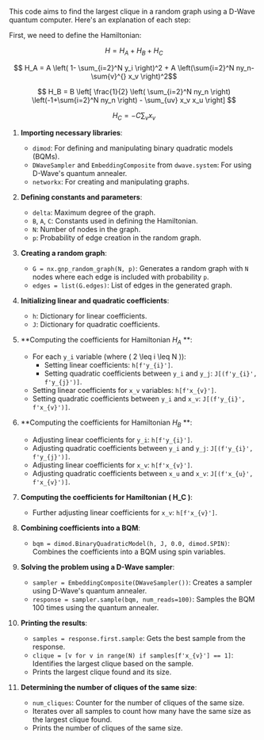 This code aims to find the largest clique in a random graph using a D-Wave quantum computer. Here's an explanation of each step:

First, we need to define the Hamiltonian:

$$ H = H_A + H_B + H_C $$  

$$ H_A = A \left( 1- \sum_{i=2}^N y_i \right)^2 + A \left(\sum{i=2}^N ny_n- \sum{v}^{} x_v \right)^2$$ 

$$ H_B = B \left[ \frac{1}{2} \left( \sum_{i=2}^N ny_n \right) \left(-1+\sum{i=2}^N ny_n \right) - \sum_{uv} x_v x_u \right] $$

$$ H_C = -C\sum_{v} x_v $$
1. **Importing necessary libraries**:
    - `dimod`: For defining and manipulating binary quadratic models (BQMs).
    - `DWaveSampler` and `EmbeddingComposite` from `dwave.system`: For using D-Wave's quantum annealer.
    - `networkx`: For creating and manipulating graphs.

2. **Defining constants and parameters**:
    - `delta`: Maximum degree of the graph.
    - `B`, `A`, `C`: Constants used in defining the Hamiltonian.
    - `N`: Number of nodes in the graph.
    - `p`: Probability of edge creation in the random graph.

3. **Creating a random graph**:
    - `G = nx.gnp_random_graph(N, p)`: Generates a random graph with `N` nodes where each edge is included with probability `p`.
    - `edges = list(G.edges)`: List of edges in the generated graph.

4. **Initializing linear and quadratic coefficients**:
    - `h`: Dictionary for linear coefficients.
    - `J`: Dictionary for quadratic coefficients.

5. **Computing the coefficients for Hamiltonian  $H_A$ **:
    - For each `y_i` variable (where \( 2 \leq i \leq N \)):
        - Setting linear coefficients: `h[f'y_{i}']`.
        - Setting quadratic coefficients between `y_i` and `y_j`: `J[(f'y_{i}', f'y_{j}')]`.
    - Setting linear coefficients for `x_v` variables: `h[f'x_{v}']`.
    - Setting quadratic coefficients between `y_i` and `x_v`: `J[(f'y_{i}', f'x_{v}')]`.

6. **Computing the coefficients for Hamiltonian $H_B$ **:
    - Adjusting linear coefficients for `y_i`: `h[f'y_{i}']`.
    - Adjusting quadratic coefficients between `y_i` and `y_j`: `J[(f'y_{i}', f'y_{j}')]`.
    - Adjusting linear coefficients for `x_v`: `h[f'x_{v}']`.
    - Adjusting quadratic coefficients between `x_u` and `x_v`: `J[(f'x_{u}', f'x_{v}')]`.

7. **Computing the coefficients for Hamiltonian \( H_C \)**:
    - Further adjusting linear coefficients for `x_v`: `h[f'x_{v}']`.

8. **Combining coefficients into a BQM**:
    - `bqm = dimod.BinaryQuadraticModel(h, J, 0.0, dimod.SPIN)`: Combines the coefficients into a BQM using spin variables.

9. **Solving the problem using a D-Wave sampler**:
    - `sampler = EmbeddingComposite(DWaveSampler())`: Creates a sampler using D-Wave's quantum annealer.
    - `response = sampler.sample(bqm, num_reads=100)`: Samples the BQM 100 times using the quantum annealer.

10. **Printing the results**:
    - `samples = response.first.sample`: Gets the best sample from the response.
    - `clique = [v for v in range(N) if samples[f'x_{v}'] == 1]`: Identifies the largest clique based on the sample.
    - Prints the largest clique found and its size.

11. **Determining the number of cliques of the same size**:
    - `num_cliques`: Counter for the number of cliques of the same size.
    - Iterates over all samples to count how many have the same size as the largest clique found.
    - Prints the number of cliques of the same size.

